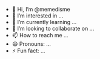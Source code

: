 - 👋 Hi, I’m @memedisme
- 👀 I’m interested in ...
- 🌱 I’m currently learning ...
- 💞️ I’m looking to collaborate on ...
- 📫 How to reach me ...
- 😄 Pronouns: ...
- ⚡ Fun fact: ...

<!---
memedisme/memedisme is a ✨ special ✨ repository because its `README.md` (this file) appears on your GitHub profile.
You can click the Preview link to take a look at your changes.
--->

